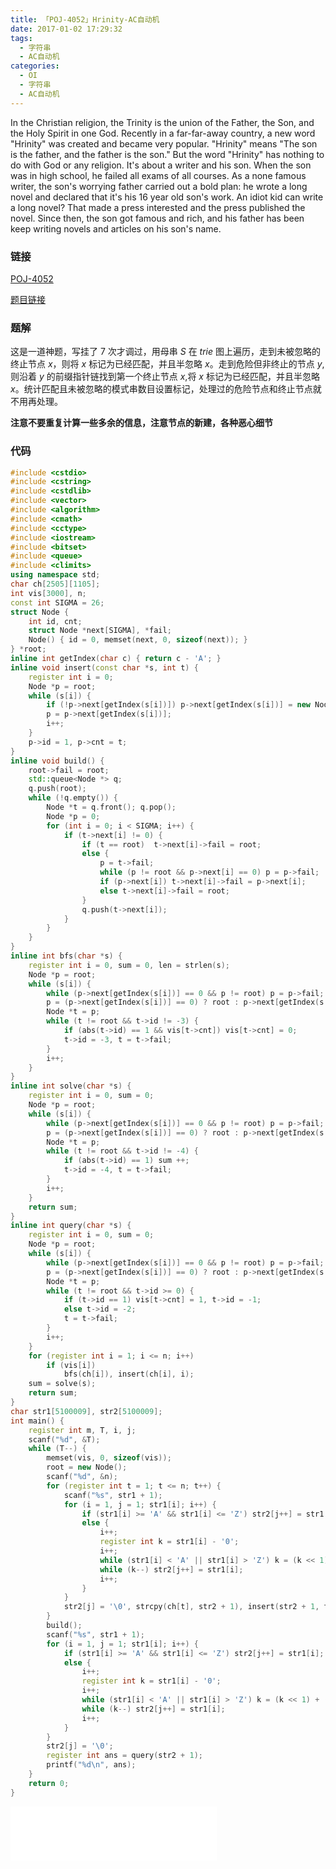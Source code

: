 ```yaml
---
title: 「POJ-4052」Hrinity-AC自动机
date: 2017-01-02 17:29:32
tags:
  - 字符串
  - AC自动机
categories:
  - OI
  - 字符串
  - AC自动机
---
```

In the Christian religion, the Trinity is the union of the Father, the Son, and the
Holy Spirit in one God. Recently in a far-far-away country, a new word "Hrinity" was
created and became very popular. "Hrinity" means "The son is the father, and the
father is the son." But the word "Hrinity" has nothing to do with God or any religion.
It's about a writer and his son.
When the son was in high school, he failed all exams of all courses. As a none
famous writer, the son's worrying father carried out a bold plan: he wrote a long novel
and declared that it's his 16 year old son's work. An idiot kid can write a long novel?
That made a press interested and the press published the novel. Since then, the son got
famous and rich, and his father has been keep writing novels and articles on his son's
name.
<!-- more -->
### 链接
[POJ-4052](http://poj.org/problem?id=4052)

[题目链接](/pdf/poj4044-4053.pdf)
### 题解
这是一道神题，写挂了 7 次才调过，用母串 $S$ 在 $trie$ 图上遍历，走到未被忽略的终止节点 $x$，则将 $x$ 标记为已经匹配，并且半忽略 $x$。走到危险但非终止的节点 $y$, 则沿着 $y$ 的前缀指针链找到第一个终止节点 $x$,将 $x$ 标记为已经匹配，并且半忽略 $x$。统计匹配且未被忽略的模式串数目设置标记，处理过的危险节点和终止节点就不用再处理。

**注意不要重复计算一些多余的信息，注意节点的新建，各种恶心细节**
### 代码
``` cpp
#include <cstdio>
#include <cstring>
#include <cstdlib>
#include <vector>
#include <algorithm>
#include <cmath>
#include <cctype>
#include <iostream>
#include <bitset>
#include <queue>
#include <climits>
using namespace std;
char ch[2505][1105];
int vis[3000], n;
const int SIGMA = 26;
struct Node {
    int id, cnt;
    struct Node *next[SIGMA], *fail;
    Node() { id = 0, memset(next, 0, sizeof(next)); }
} *root;
inline int getIndex(char c) { return c - 'A'; }
inline void insert(const char *s, int t) {
    register int i = 0;
    Node *p = root;
    while (s[i]) {
        if (!p->next[getIndex(s[i])]) p->next[getIndex(s[i])] = new Node();
        p = p->next[getIndex(s[i])];
        i++;
    }
    p->id = 1, p->cnt = t;
}
inline void build() {
    root->fail = root;
    std::queue<Node *> q;
    q.push(root);
    while (!q.empty()) {
        Node *t = q.front(); q.pop();
        Node *p = 0;
        for (int i = 0; i < SIGMA; i++) {
            if (t->next[i] != 0) {
                if (t == root)  t->next[i]->fail = root;
                else {
                    p = t->fail;
                    while (p != root && p->next[i] == 0) p = p->fail;
                    if (p->next[i]) t->next[i]->fail = p->next[i];
                    else t->next[i]->fail = root;
                }
                q.push(t->next[i]);
            }
        }
    }
}
inline int bfs(char *s) {
    register int i = 0, sum = 0, len = strlen(s);
    Node *p = root;
    while (s[i]) {
        while (p->next[getIndex(s[i])] == 0 && p != root) p = p->fail;
        p = (p->next[getIndex(s[i])] == 0) ? root : p->next[getIndex(s[i])];
        Node *t = p;
        while (t != root && t->id != -3) {
            if (abs(t->id) == 1 && vis[t->cnt]) vis[t->cnt] = 0;
            t->id = -3, t = t->fail;
        }
        i++;
    }
}
inline int solve(char *s) {
    register int i = 0, sum = 0;
    Node *p = root;
    while (s[i]) {
        while (p->next[getIndex(s[i])] == 0 && p != root) p = p->fail;
        p = (p->next[getIndex(s[i])] == 0) ? root : p->next[getIndex(s[i])];
        Node *t = p;
        while (t != root && t->id != -4) {
            if (abs(t->id) == 1) sum ++;
            t->id = -4, t = t->fail;
        }
        i++;
    }
    return sum;
}
inline int query(char *s) {
    register int i = 0, sum = 0;
    Node *p = root;
    while (s[i]) {
        while (p->next[getIndex(s[i])] == 0 && p != root) p = p->fail;
        p = (p->next[getIndex(s[i])] == 0) ? root : p->next[getIndex(s[i])];
        Node *t = p;
        while (t != root && t->id >= 0) {
            if (t->id == 1) vis[t->cnt] = 1, t->id = -1;
            else t->id = -2;
            t = t->fail;
        }
        i++;
    }
    for (register int i = 1; i <= n; i++)
        if (vis[i])
            bfs(ch[i]), insert(ch[i], i);
    sum = solve(s);
    return sum;
}
char str1[5100009], str2[5100009];
int main() {
    register int m, T, i, j;
    scanf("%d", &T);
    while (T--) {
        memset(vis, 0, sizeof(vis));
        root = new Node();
        scanf("%d", &n);
        for (register int t = 1; t <= n; t++) {
            scanf("%s", str1 + 1);
            for (i = 1, j = 1; str1[i]; i++) {
                if (str1[i] >= 'A' && str1[i] <= 'Z') str2[j++] = str1[i];
                else {
                    i++;
                    register int k = str1[i] - '0';
                    i++;
                    while (str1[i] < 'A' || str1[i] > 'Z') k = (k << 1) + (k << 3) + (str1[i++] ^ '0');
                    while (k--) str2[j++] = str1[i];
                    i++;
                }
            }
            str2[j] = '\0', strcpy(ch[t], str2 + 1), insert(str2 + 1, t);
        }
        build();
        scanf("%s", str1 + 1);
        for (i = 1, j = 1; str1[i]; i++) {
            if (str1[i] >= 'A' && str1[i] <= 'Z') str2[j++] = str1[i];
            else {
                i++;
                register int k = str1[i] - '0';
                i++;
                while (str1[i] < 'A' || str1[i] > 'Z') k = (k << 1) + (k << 3) + (str1[i++] ^ '0');
                while (k--) str2[j++] = str1[i];
                i++;
            }
        }
        str2[j] = '\0';
        register int ans = query(str2 + 1);
        printf("%d\n", ans);
    }
    return 0;
}
```
<iframe frameborder="no" border="0" marginwidth="0" marginheight="0" width=330 height=86 src="//music.163.com/outchain/player?type=2&id=27709038&auto=1&height=66"></iframe>
